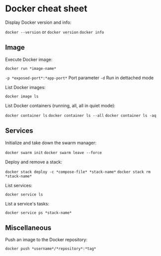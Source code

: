 Docker cheat sheet
==================

Display Docker version and info:

`docker --version` or `docker version`
`docker info`

Image
-----

Execute Docker image:

`docker run *image-name*`

`-p *exposed-port*:*app-port*` Port parameter
`-d` Run in dettached mode

List Docker images:

`docker image ls`

List Docker containers (running, all, all in quiet mode):

`docker container ls`
`docker container ls --all`
`docker container ls -aq`

Services
--------

Initialize and take down the swarm manager:

`docker swarm init`
`docker swarm leave --force`

Deploy and remove a stack:

`docker stack deploy -c *compose-file* *stack-name*`
`docker stack rm *stack-name*`

List services:

`docker service ls`

List a service's tasks:

`docker service ps *stack-name*`

Miscellaneous
-------------

Push an image to the Docker repository:

`docker push *username*/*repository*:*tag*`